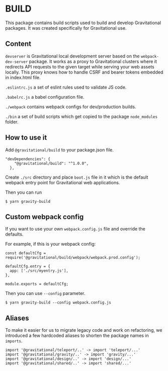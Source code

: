 # BUILD

This package contains build scripts used to build and develop
Gravitational packages. It was created specifically for Gravitational use.

## Content

`devserver` is Gravitational local development server based on the `webpack-dev-server` package.
It works as a proxy to Gravitational clusters where it redirects API requests to the given target
while serving your web assets locally. This proxy knows how to handle CSRF and bearer tokens
embedded in index.html file.

`.eslintrc.js` a set of eslint rules used to validate JS code.

`.babelrc.js` a babel configuration file.

`./webpack` contains webpack configs for dev/production builds.

`./bin` a set of build scripts which get copied to the package `node_modules` folder.

## How to use it

Add `@gravitational/build` to your package.json file.

```
"devDependencies": {
    "@gravitational/build": "^1.0.0",
  },
```

Create `./src` directory and place `boot.js` file in it which is the default
webpack entry point for Gravitational web applications.

Then you can run

```
$ yarn gravity-build
```

## Custom webpack config

If you want to use your own `webpack.config.js` file and override the defaults.

For example, if this is your webpack config:

```
const defaultCfg = require('@gravitational/build/webpack/webpack.prod.config');

defaultCfg.entry = {
  app: ['./src/myentry.js'],
},

module.exports = defaultCfg;
```

Then you can use `--config` parameter.

```
$ yarn gravity-build --config webpack.config.js
```

## Aliases

To make it easier for us to migrate legacy code and work on refactoring,
we introduced a few hardcoded aliases to shorten the package names in `imports`.

```
import '@gravitational/teleport/..' -> import 'teleport/...'
import '@gravitational/gravity/..' -> import 'gravity/...'
import '@gravitational/design/..' -> import 'design/...'
import '@gravitational/shared/..' -> import 'shared/...'
```